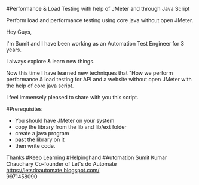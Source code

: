 #Performance & Load Testing with help of JMeter and through Java Script

Perform load and performance testing using core java without open JMeter.

Hey Guys,

I'm Sumit and I have been working as an Automation Test Engineer for 3 years. 

I always explore & learn new things.

Now this time I have learned new techniques that  "How we perform performance & load testing for API and
a website without open JMeter with the help of core java script. 


I feel immensely pleased to share with you this script. 

#Prerequisites

- You should have JMeter on your system 
- copy the library from the lib and lib/ext folder
- create a java program
- past the library on it
- then write code.


Thanks
#Keep Learning #Helpinghand #Automation
Sumit Kumar Chaudhary
Co-founder of Let's do Automate 
https://letsdoautomate.blogspot.com/  
9971458090

